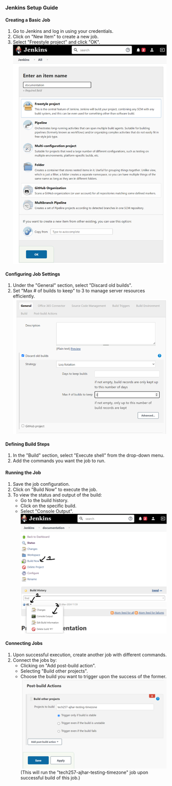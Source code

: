 ### Jenkins Setup Guide

#### Creating a Basic Job

1. Go to Jenkins and log in using your credentials.
2. Click on "New Item" to create a new job.
3. Select "Freestyle project" and click "OK".
   ![alt text](img/image.png)

#### Configuring Job Settings

1. Under the "General" section, select "Discard old builds".
2. Set "Max # of builds to keep" to 3 to manage server resources efficiently.
   ![alt text](img/image-1.png)

#### Defining Build Steps

1. In the "Build" section, select "Execute shell" from the drop-down menu.
2. Add the commands you want the job to run.

#### Running the Job

1. Save the job configuration.
2. Click on "Build Now" to execute the job.
3. To view the status and output of the build:
   - Go to the build history.
   - Click on the specific build.
   - Select "Console Output".
  ![alt text](img/image-2.png)

#### Connecting Jobs

1. Upon successful execution, create another job with different commands.
2. Connect the jobs by:
   - Clicking on "Add post-build action".
   - Selecting "Build other projects".
   - Choose the build you want to trigger upon the success of the former.
![alt text](img/image-3.png)
(This will run the "tech257-ajhar-testing-timezone" job upon successful build of this job.)
